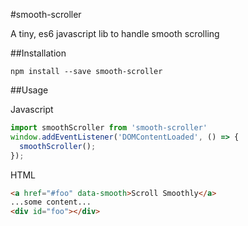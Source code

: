 #smooth-scroller

A tiny, es6 javascript lib to handle smooth scrolling

##Installation

`npm install --save smooth-scroller`

##Usage

Javascript

```javascript
import smoothScroller from 'smooth-scroller'
window.addEventListener('DOMContentLoaded', () => {
  smoothScroller();
});
```

HTML
```html
<a href="#foo" data-smooth>Scroll Smoothly</a>
...some content...
<div id="foo"></div>
```
